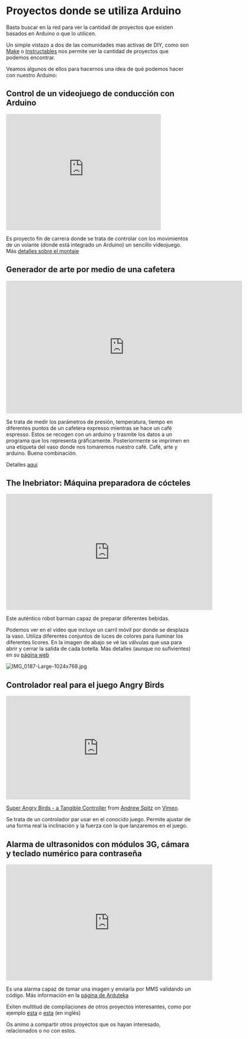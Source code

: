 # Proyectos donde se utiliza Arduino

Basta buscar en la red para ver la cantidad de proyectos que existen basados en Arduino o que lo utilicen.

Un simple vistazo a dos de las comunidades mas activas de DIY, como son [Make](http://makeprojects.com) o [Instructables](http://www.instructables.com/) nos permite ver la cantidad de proyectos que podemos encontrar.

Veamos algunos de ellos para hacernos una idea de qué podemos hacer con
nuestro Arduino:

## Control de un videojuego de conducción con Arduino

 <iframe width="420" height="315" frameborder="0" src="http://www.youtube.com/embed/7MU1xxZLpjg"></iframe>


Es proyecto fin de carrera donde se trata de controlar con los movimientos de un volante (donde está integrado un Arduino) un sencillo
videojuego. Más [detalles sobre el
montaje](http://setr-urjc.blogspot.com.es/2012/04/juego-controlado-por-volante.html)

## Generador de arte por medio de una cafetera

<iframe width="640" height="360" frameborder="0" src="http://www.youtube.com/embed/k1YYesjAen4" allowfullscreen="true"></iframe>

Se trata de medir los parámetros de presión, temperatura, tiempo en diferentes puntos de un cafetera expresso mientras se hace un café espresso. Estos se recogen con un arduino y trasmite los datos a un programa que los representa gráficamente. Posteriormente se imprimen en una etiqueta del vaso donde nos tomaremos nuestro café. Café, arte y arduino. Buena combinación.

Detalles [aquí](http://shinymetalthings.net/thenakedespresso/)


## The Inebriator: Máquina preparadora de cócteles

<iframe width="560" height="315" frameborder="0" src="http://www.youtube.com/embed/hJIkJ9x0-JQ"></iframe>


Este auténtico robot barman capaz de preparar diferentes bebidas.

Podemos ver en el vídeo que incluye un carril móvil por donde se desplaza la vaso. Utiliza diferentes conjuntos de luces de colores para iluminar los diferentes licores. En la imagen de abajo se vé las válvulas que usa para abrir y cerrar la salida de cada botella. Más detalles (aunque no sufivientes) en su [página web](http://www.theinebriator.com/techie-stuff/)

![IMG\_0187-Large-1024x768.jpg](http://www.theinebriator.com/wp-content/uploads/2012/01/IMG_0187-Large-1024x768.jpg "IMG_0187-Large-1024x768.jpg")


## Controlador real para el juego Angry Birds

<iframe width="500" height="281" frameborder="0" src="http://player.vimeo.com/video/46975682?title=1&amp;byline=1&amp;portrait=1"></iframe>


[Super Angry Birds - a Tangible Controller](http://vimeo.com/46975682)
from [Andrew Spitz](http://vimeo.com/soundplusdesign) on
[Vimeo](http://vimeo.com).

Se trata de un controlador par usar en el conocido juego. Permite ajustar de una forma real la inclinación y la fuerza con la que lanzaremos en el juego.

## Alarma de ultrasonidos con módulos 3G, cámara y teclado numérico para contraseña


<iframe width="560" height="315" frameborder="0" src="http://www.youtube.com/embed/JfW0Ua4Ame4"></iframe>

Es una alarma capaz de tomar una imagen y enviarla por MMS validando un código. Más información en la [página de Arduteka](http://www.arduteka.com/2012/05/tutorial-Arduino-0010-modulo-3g-ultrasonidos-teclado-matricial-led-rgb/)


Exiten multitud de compilaciones de otros proyectos interesantes, como por ejemplo [esta](http://www.cyberhades.com/2010/01/25/top-40-proyectos-para-Arduino-en-la-web/) o [esta](http://www.instructables.com/id/Arduino-Projects/) (en inglés)

Os animo a compartir otros proyectos que os hayan interesado,
relacionados o no con estos.
